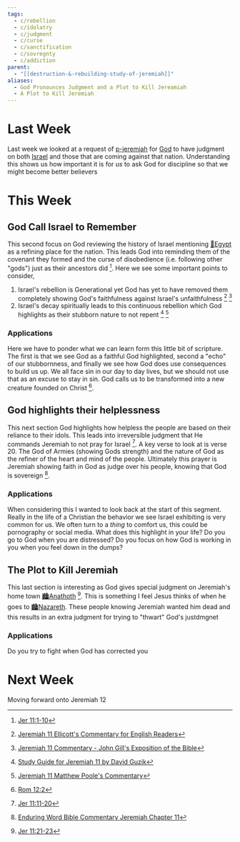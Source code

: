 ```yaml
---
tags:
  - c/rebellion
  - c/idolatry
  - c/judgment
  - c/curse
  - c/sanctification
  - c/sovregnty
  - c/addiction
parent:
  - "[[destruction-&-rebuilding-study-of-jeremiah]]"
aliases:
  - God Pronounces Judgment and a Plot to Kill Jereamiah
  - A Plot to Kill Jeremiah
---
```

# Last Week
Last week we looked at a request of [p-jeremiah](../p-jeremiah.md) for [God](God.md) to have judgment on both [Israel](../p-nation-of-israel.md) and those that are coming against that nation. Understanding this shows us how important it is for *us* to ask God for discipline so that we might become better believers

# This Week
[^guzik]: [Study Guide for Jeremiah 11 by David Guzik](https://www.blueletterbible.org/comm/guzik_david/study-guide/jeremiah/jeremiah-11.cfm)
[^garner-howes]: [Jeremiah 11 - Garner-Howes Baptist Commentary - Bible Commentaries - StudyLight.org](https://www.studylight.org/commentaries/eng/ghb/jeremiah-11.html)
[^matthew-poole]: [Jeremiah 11 Matthew Poole's Commentary](https://biblehub.com/commentaries/poole/jeremiah/11.htm)
[^ellicott]: [Jeremiah 11 Ellicott's Commentary for English Readers](https://biblehub.com/commentaries/ellicott/jeremiah/11.htm)
[^john-gill]: [Jeremiah 11 Commentary - John Gill's Exposition of the Bible](https://www.biblestudytools.com/commentaries/gills-exposition-of-the-bible/jeremiah-11/)
[^matthew-henry]: [Jeremiah 11 Commentary - Matthew Henry Commentary on the Whole Bible (Complete)](https://www.biblestudytools.com/commentaries/matthew-henry-complete/jeremiah/11.html)
[^enduring-word]: [Enduring Word Bible Commentary Jeremiah Chapter 11](https://enduringword.com/bible-commentary/jeremiah-11/)
[^m1]: [Jer 11:1-10](Jer%2011.md)
[^m2]: [Jer 11:11-20](Jer%2011.md)
[^m4]: [Jer 11:21-23](Jer%2011.md)

## God Call Israel to Remember
This second focus on God reviewing the history of Israel mentioning [📌Egypt](%F0%9F%93%8CEgypt.md) as a refining place for the nation. This leads God into reminding them of the covenant they formed and the curse of disobedience (i.e. following other "gods") just as their ancestors did [^m1]. Here we see some important points to consider,

1. Israel's rebellion is Generational yet God has yet to have removed them completely showing God's faithfulness against Israel's unfaithfulness [^ellicott] [^john-gill]
2. Israel's decay spiritually leads to this continuous rebellion which God highlights as their stubborn nature to not repent [^guzik] [^matthew-poole]

### Applications
Here we have to ponder what we can learn form this little bit of scripture. The first is that we see God as a faithful God highlighted, second a "echo" of our stubbornness, and finally we see how God does use consequences to build us up. We all face sin in our day to day lives, but we should not use that as an excuse to stay in sin. God calls us to be transformed into a new creature founded on Christ [^b1].

[^b1]: [Rom 12:2](Rom%2012.md)

## God highlights their helplessness
This next section God highlights how helpless the people are based on their reliance to their idols. This leads into irreversible judgment that He commands Jeremiah to not pray for Israel [^m2]. A key verse to look at is verse 20. The God of Armies (showing Gods strength) and the nature of God as the refiner of the heart and mind of the people. Ultimately this prayer is Jeremiah showing faith in God as judge over his people, knowing that God is sovereign [^enduring-word].

### Applications
When considering this I wanted to look back at the start of this segment. Really in the life of a Christian the behavior we see Israel exhibiting is very common for us. We often turn to a *thing* to comfort us, this could be pornography or social media. What does this highlight in your life? Do you go to God when you are distressed? Do you focus on how God is working in you when you feel down in the dumps?

## The Plot to Kill Jeremiah
This last section is interesting as God gives special judgment on Jeremiah's home town [🏙️Anathoth](%F0%9F%8F%99%EF%B8%8FAnathoth.md) [^m4]. This is something I feel Jesus thinks of when he goes to [🏙️Nazareth](%F0%9F%8F%99%EF%B8%8FNazareth.md). These people knowing Jeremiah wanted him dead and this results in an extra judgment for trying to "thwart" God's justdmgnet

### Applications
Do you try to fight when God has corrected you

# Next Week
Moving forward onto Jeremiah 12